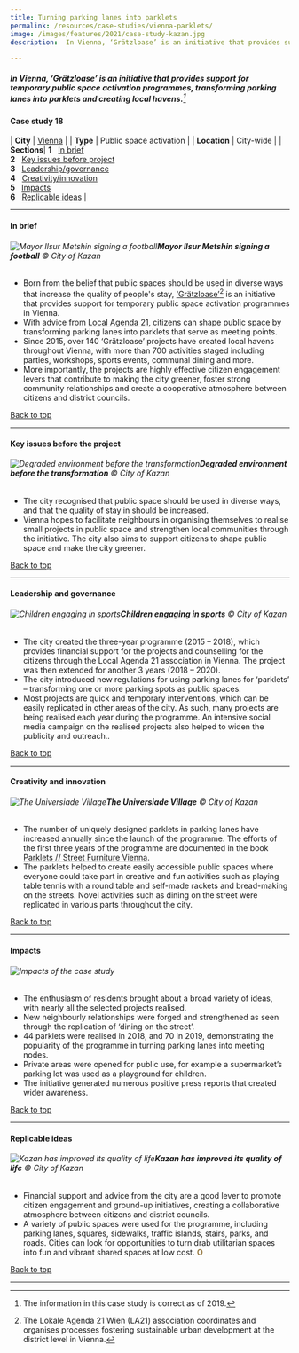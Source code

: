 ```yaml
---
title: Turning parking lanes into parklets
permalink: /resources/case-studies/vienna-parklets/
image: /images/features/2021/case-study-kazan.jpg
description:  In Vienna, ‘Grätzloase’ is an initiative that provides support for temporary public space activation programmes, transforming parking lanes into parklets and creating local havens. 

---
```


##### In Vienna, ‘Grätzloase’ is an initiative that provides support for temporary public space activation programmes, transforming parking lanes into parklets and creating local havens.[^1] 


#### **Case study 18**

| **City** | [Vienna](/vienna/) |
| **Type** | Public space activation |
| **Location** | City-wide |
| **Sections**| **1** &nbsp; [In brief](#in-brief) <br> **2** &nbsp; [Key issues before project](#key-issues-before-the-project) <br> **3** &nbsp; [Leadership/governance](#leadership-and-governance) <br> **4** &nbsp; [Creativity/innovation](#creativity-and-innovation) <br> **5** &nbsp; [Impacts](#impacts) <br> **6** &nbsp; [Replicable ideas](#replicable-ideas) |

---

#### **In brief**

###### ![Mayor Ilsur Metshin signing a football](/images/features/2021/mayor-sports.jpg/)**Mayor Ilsur Metshin signing a football** © City of Kazan

- Born from the belief that public spaces should be used in diverse ways that increase the quality of people's stay, [‘Grätzloase’](https://graetzloase.at/en/home)[^2] is an initiative that provides support for temporary public space activation programmes in Vienna.
- With advice from [Local Agenda 21](https://demarchesterritorialesdedeveloppementdurable.org/vienna-austria/#:~:text=The%20LA21%20Vienna%20offers%20citizens,promote%20the%20sustainable%20urban%20development.), citizens can shape public space by transforming parking lanes into parklets that serve as meeting points.
- Since 2015, over 140 ‘Grätzloase’ projects have created local havens throughout Vienna, with more than 700 activities staged including parties, workshops, sports events, communal dining and more.
- More importantly, the projects are highly effective citizen engagement levers that contribute to making the city greener, foster strong community relationships and create a cooperative atmosphere between citizens and district councils.

[Back to top](#case-study-18)
 
---

#### **Key issues before the project**

###### ![Degraded environment before the transformation](/images/features/2021/bulak-river-before.jpg/)**Degraded environment before the transformation** © City of Kazan

- The city recognised that public space should be used in diverse ways, and that the quality of stay in should be increased. 
- Vienna hopes to facilitate neighbours in organising themselves to realise small projects in public space and strengthen local communities through the initiative.
The city also aims to support citizens to shape public space and make the city greener. 

[Back to top](#case-study-18)

---

#### **Leadership and governance**

###### ![Children engaging in sports](/images/features/2021/sports-kazan.jpg/)**Children engaging in sports** © City of Kazan

- The city created the three-year programme (2015 – 2018), which provides financial support for the projects and counselling for the citizens through the Local Agenda 21 association in Vienna. The project was then extended for another 3 years (2018 – 2020).
- The city introduced new regulations for using parking lanes for ‘parklets’ – transforming one or more parking spots as public spaces.
- Most projects are quick and temporary interventions, which can be easily replicated in other areas of the city. As such, many projects are being realised each year during the programme.
An intensive social media campaign on the realised projects also helped to widen the publicity and outreach.. 

[Back to top](#case-study-18)

---

#### **Creativity and innovation**

###### ![The Universiade Village](/images/features/2021/universiade-village.jpg/)**The Universiade Village** © City of Kazan

- The number of uniquely designed parklets in parking lanes have increased annually since the launch of the programme. The efforts of the first three years of the programme are documented in the book [Parklets // Street Furniture Vienna](https://www.startnext.com/parklets).
- The parklets helped to create easily accessible public spaces where everyone could take part in creative and fun activities such as playing table tennis with a round table and self-made rackets and bread-making on the streets. 
Novel activities such as dining on the street were replicated in various parts throughout the city. 

[Back to top](#case-study-18)

---

#### **Impacts**

###### ![Impacts of the case study](/images/features/2023/impacts-vienna-parklets.png/)

- The enthusiasm of residents brought about a broad variety of ideas, with nearly all the selected projects realised. 
- New neighbourly relationships were forged and strengthened as seen through the replication of ‘dining on the street’. 
- 44 parklets were realised in 2018, and 70 in 2019, demonstrating the popularity of the programme in turning parking lanes into meeting nodes. 
- Private areas were opened for public use, for example a supermarket’s parking lot was used as a playground for children.
- The initiative generated numerous positive press reports that created wider awareness.

[Back to top](#case-study-18)

---

#### **Replicable ideas**

###### ![Kazan has improved its quality of life](/images/features/2021/bulak-river.jpg/)**Kazan has improved its quality of life** © City of Kazan

- Financial support and advice from the city are a good lever to promote citizen engagement and ground-up initiatives, creating a collaborative atmosphere between citizens and district councils. 
- A variety of public spaces were used for the programme, including parking lanes, squares, sidewalks, traffic islands, stairs, parks, and roads. Cities can look for opportunities to turn drab utilitarian spaces into fun and vibrant shared spaces at low cost. **<font color="#967942">O</font>**

[Back to top](#case-study-18)

---

[^1]: The information in this case study is correct as of 2019.
[^2]: The Lokale Agenda 21 Wien (LA21) association coordinates and organises processes fostering sustainable urban development at the district level in Vienna.

